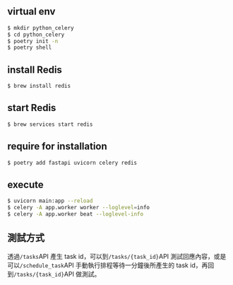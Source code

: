 ## virtual env
```bash
$ mkdir python_celery
$ cd python_celery
$ poetry init -n
$ poetry shell
```
## install Redis
```bash
$ brew install redis
```
## start Redis
```bash
$ brew services start redis
```
## require for installation
```bash
$ poetry add fastapi uvicorn celery redis
```
## execute
```bash
$ uvicorn main:app --reload
$ celery -A app.worker worker --loglevel=info
$ celery -A app.worker beat --loglevel-info
```
## 測試方式
透過`/tasks`API 產生 task id，可以到`/tasks/{task_id}`API 測試回應內容，或是可以`/schedule_task`API 手動執行排程等待一分鐘後所產生的 task id，再回到`/tasks/{task_id}`API 做測試。